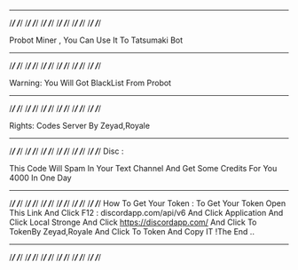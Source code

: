 ______   ______   ______   ______   ______   ______   ______   ______   ______   ______   ______   ______ 
/_____/  /_____/  /_____/  /_____/  /_____/  /_____/  /_____/  /_____/  /_____/  /_____/  /_____/  /_____/ 



Probot Miner , You Can Use It To Tatsumaki Bot


______   ______   ______   ______   ______   ______   ______   ______   ______   ______   ______   ______ 
/_____/  /_____/  /_____/  /_____/  /_____/  /_____/  /_____/  /_____/  /_____/  /_____/  /_____/  /_____/ 


Warning: 
You Will Got BlackList From Probot
____   ______   ______   ______   ______ 
/_____/  /_____/  /_____/  /_____/  /_____/  /_____/  /_____/  /_____/  /_____/  /_____/  /_____/  /_____/ 

Rights:
Codes Server By Zeyad,Royale
______   ______   ______   ______   ______   ______   ______   ______   ______   ______   ______   ______ 
/_____/  /_____/  /_____/  /_____/  /_____/  /_____/  /_____/  /_____/  /_____/  /_____/  /_____/  /_____/ 
Disc :


This Code Will Spam In Your Text Channel And Get Some Credits For You 4000 In One Day

______   ______   ______   ______   ______   ______   ______   ______   ______   ______   ______   ______ 
/_____/  /_____/  /_____/  /_____/  /_____/  /_____/  /_____/  /_____/  /_____/  /_____/  /_____/  /_____/ 
How To Get Your Token : 
To Get Your Token
Open This Link And Click F12 : discordapp.com/api/v6 
And Click Application
And Click Local Stronge And Click https://discordapp.com/
And Click To TokenBy Zeyad,Royale
And Click To Token And Copy IT !The End ..
______   ______   ______   ______   ______   ______   ______   ______   ______   ______   ______   ______ 
/_____/  /_____/  /_____/  /_____/  /_____/  /_____/  /_____/  /_____/  /_____/  /_____/  /_____/  /_____/ 

